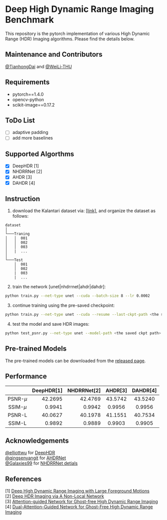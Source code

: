 # Deep High Dynamic Range Imaging Benchmark
This repository is the pytorch implementation of various High Dynamic Range (HDR) Imaging algorithms. Please find the details below.

## Maintenance and Contributors
[@TianhongDai](https://github.com/TianhongDai) and [@WeiLi-THU](https://github.com/WeiLi-THU)

## Requirements
- pytorch==1.4.0
- opencv-python
- scikit-image==0.17.2

## ToDo List
- [ ] adaptive padding
- [ ] add more baselines

## Supported Algorthms
- [x] DeepHDR [1]
- [x] NHDRRNet [2]
- [x] AHDR [3]
- [x] DAHDR [4]

## Instruction
1. download the Kalantari dataset via: [[link]](https://cseweb.ucsd.edu/~viscomp/projects/SIG17HDR/), and organize the dataset as follows:
```
dataset
│
└───Traning
│   │  001
│   │  002
│   │  003
│   |  ...
│   
└───Test
    │  001
    │  002
    |  003
    |  ...   
```
2. train the network [unet|nhdrrnet|ahdr|dahdr]:
```bash
python train.py --net-type unet --cuda --batch-size 8 --lr 0.0002
```
3. continue training using the pre-saved checkpoint:
```bash
python train.py --net-type unet --cuda --resume --last-ckpt-path <the saved ckpt path> 
```
4. test the model and save HDR images:
```bash
python test_psnr.py --net-type unet --model-path <the saved ckpt path> --cuda --save-image
```

## Pre-trained Models
The pre-trained models can be downloaded from the [released page](https://github.com/TianhongDai/deep-hdr-baselines/releases/tag/v1.0.0).

## Performance
|            | DeepHDR[1] | NHDRRNet[2] | AHDR[3] | DAHDR[4] |
|:------------:|------------:|-------------:|:-------:|:----------:|
| PSNR-$\mu$ |   42.2695        |    42.4769    |   43.5742    |   43.5240     |
| SSIM-$\mu$ |   0.9941         |    0.9942     |   0.9956     |   0.9956      |
| PSNR-L     |   40.0627        |    40.1978    |   41.1551    |   40.7534     |
| SSIM-L     |   0.9892         |    0.9889     |   0.9903     |   0.9905      |

## Acknowledgements
[@elliottwu](https://github.com/elliottwu) for [DeepHDR](https://github.com/elliottwu/DeepHDR)   
[@qingsenyangit](https://github.com/qingsenyangit) for [AHDRNet](https://github.com/qingsenyangit/AHDRNet)   
[@Galaxies99](https://github.com/Galaxies99) for [NHDRRNet detials](https://github.com/Galaxies99/NHDRRNet-pytorch)

## References
[1] [Deep High Dynamic Range Imaging with Large Foreground Motions](https://arxiv.org/abs/1711.08937)  
[2] [Deep HDR Imaging via A Non-Local Network](https://ieeexplore.ieee.org/document/8989959)   
[3] [Attention-guided Network for Ghost-free High Dynamic Range Imaging](https://openaccess.thecvf.com/content_CVPR_2019/papers/Yan_Attention-Guided_Network_for_Ghost-Free_High_Dynamic_Range_Imaging_CVPR_2019_paper.pdf)  
[4] [Dual-Attention-Guided Network for Ghost-Free High Dynamic Range Imaging](https://link.springer.com/article/10.1007/s11263-021-01535-y)